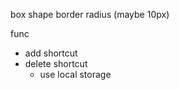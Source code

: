 box shape
border radius (maybe 10px)





func
- add shortcut 
- delete shortcut
	- use local storage